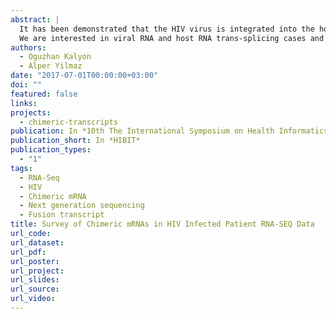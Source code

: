 ```yaml
---
abstract: |
  It has been demonstrated that the HIV virus is integrated into the host DNA. The integrated provirus may be transcriptionally silent or active, and its regulation depends on viral or host factors [1]. Due to viral sequence integration into host genome, there are fusion gene cases at DNA level. However, there are other ways of producing fusion sequences at RNA level and trans-splicing is most typical example of RNA fusion. Trans-splicing is a special form of alternative splicing, like alternative cis-splicing, which can facilitate diversification of genotypes and phenotypes. This phenomenon is not only observed in host cells where trans-splicing takes places between genes of same species, but also observed between viral mRNA and host mRNA [2]. Earlier studies showed that HIV Nef mRNA is able to trans-splice to both non-HIV viral (SV40) and host mRNAs [3]. Revealing all possible trans-splicing events by traditional methods is merely impossible but with advent of next generation sequencing technology and vast databases of raw sequencing data, rare events of trans-splicing cases can be unveiled.
  We are interested in viral RNA and host RNA trans-splicing cases and beyond. Next generation sequencing allows detection of all types of fusion events, not only generated by trans-splicing but also generated by previously unreported mechanism. We used RNA-Seq data from HIV infected patient T-cells or cell culture which were downloaded from NCBI SRA database. Nearly 1 billion short reads were aligned to  to reference sequence composed of human genome and viral genome sequences. We utilized split alignments of short reads to both human genome and viral genome found in infected patients in order to survey chimeric mRNAs. In addition to trans-spliced transcripts, we also identified non splice junction transcripts.  The results of this study has potential to contribute to understanding of viral mechanisms yet to be discovered.
authors:
  - Oguzhan Kalyon
  - Alper Yilmaz
date: "2017-07-01T00:00:00+03:00"
doi: ""
featured: false
links:
projects:
  - chimeric-transcripts
publication: In *10th The International Symposium on Health Informatics and Bioinformatics*
publication_short: In *HIBIT*
publication_types:
  - "1"
tags:
  - RNA-Seq
  - HIV
  - Chimeric mRNA
  - Next generation sequencing
  - Fusion transcript
title: Survey of Chimeric mRNAs in HIV Infected Patient RNA-SEQ Data
url_code: 
url_dataset: 
url_pdf: 
url_poster: 
url_project:
url_slides: 
url_source: 
url_video: 
---
```



